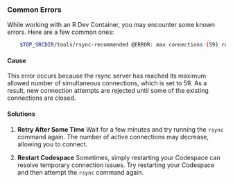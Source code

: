 
### Common Errors

While working with an R Dev Container, you may encounter some known errors.
Here are a few common ones:


```bash
    $TOP_SRCDIR/tools/rsync-recommended @ERROR: max connections (59) reached -- try again later rsync error: error starting client-server protocol (code 5) at main.c(1863) [Receiver=3.2.7] *** rsync failed to update Recommended files ***
```

#### **Cause**

This error occurs because the rsync server has reached its
maximum allowed number of simultaneous connections, which is
set to 59. As a result, new connection attempts are rejected
until some of the existing connections are closed.

#### **Solutions**

1. **Retry After Some Time**
Wait for a few minutes and try running the `rsync` command
again. The number of active connections may decrease,
allowing you to connect.

2. **Restart Codespace**
Sometimes, simply restarting your Codespace can resolve
temporary connection issues. Try restarting your
Codespace and then attempt the `rsync` command again.
